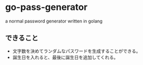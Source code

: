 # go-pass-generator
a normal password generator written in golang

## できること
- 文字数を決めてランダムなパスワードを生成することができる。
- 誕生日を入れると、最後に誕生日を追加してくれる。